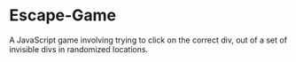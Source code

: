 # Escape-Game
A JavaScript game involving trying to click on the correct div, out of a set of invisible divs in randomized locations.
